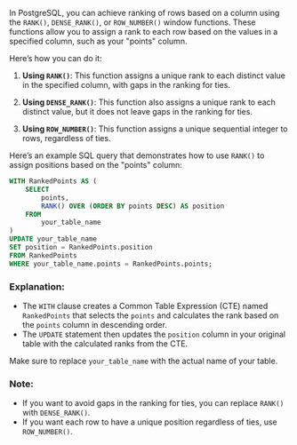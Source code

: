 In PostgreSQL, you can achieve ranking of rows based on a column using the `RANK()`, `DENSE_RANK()`, or `ROW_NUMBER()` window functions. These functions allow you to assign a rank to each row based on the values in a specified column, such as your "points" column.

Here’s how you can do it:

1. **Using `RANK()`**: This function assigns a unique rank to each distinct value in the specified column, with gaps in the ranking for ties.

2. **Using `DENSE_RANK()`**: This function also assigns a unique rank to each distinct value, but it does not leave gaps in the ranking for ties.

3. **Using `ROW_NUMBER()`**: This function assigns a unique sequential integer to rows, regardless of ties.

Here’s an example SQL query that demonstrates how to use `RANK()` to assign positions based on the "points" column:

```sql
WITH RankedPoints AS (
    SELECT 
        points,
        RANK() OVER (ORDER BY points DESC) AS position
    FROM 
        your_table_name
)
UPDATE your_table_name
SET position = RankedPoints.position
FROM RankedPoints
WHERE your_table_name.points = RankedPoints.points;
```

### Explanation:
- The `WITH` clause creates a Common Table Expression (CTE) named `RankedPoints` that selects the `points` and calculates the rank based on the `points` column in descending order.
- The `UPDATE` statement then updates the `position` column in your original table with the calculated ranks from the CTE.

Make sure to replace `your_table_name` with the actual name of your table.

### Note:
- If you want to avoid gaps in the ranking for ties, you can replace `RANK()` with `DENSE_RANK()`.
- If you want each row to have a unique position regardless of ties, use `ROW_NUMBER()`.